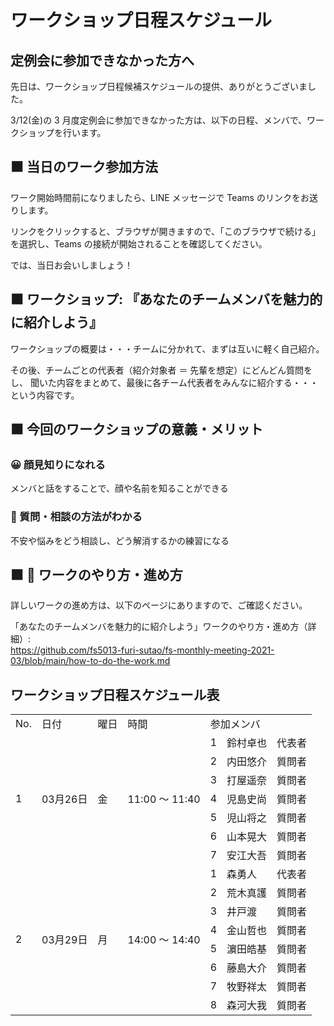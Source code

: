 # ワークショップ日程スケジュール

## 定例会に参加できなかった方へ

先日は、ワークショップ日程候補スケジュールの提供、ありがとうございました。

3/12(金)の 3 月度定例会に参加できなかった方は、以下の日程、メンバで、ワークショップを行います。

## ⬛ 当日のワーク参加方法

ワーク開始時間前になりましたら、LINE メッセージで Teams のリンクをお送りします。

リンクをクリックすると、ブラウザが開きますので、「このブラウザで続ける」を選択し、Teams の接続が開始されることを確認してください。

では、当日お会いしましょう！

## ⬛ ワークショップ: 『あなたのチームメンバを魅力的に紹介しよう』
ワークショップの概要は・・・チームに分かれて、まずは互いに軽く自己紹介。

その後、チームごとの代表者（紹介対象者 ＝ 先輩を想定）にどんどん質問をし、 聞いた内容をまとめて、最後に各チーム代表者をみんなに紹介する・・・という内容です。

## ⬛ 今回のワークショップの意義・メリット

### 😀 顔見知りになれる

メンバと話をすることで、顔や名前を知ることができる

### 📢 質問・相談の方法がわかる

不安や悩みをどう相談し、どう解消するかの練習になる

## ⬛ 📝 ワークのやり方・進め方

詳しいワークの進め方は、以下のページにありますので、ご確認ください。

「あなたのチームメンバを魅力的に紹介しよう」ワークのやり方・進め方（詳細）:  
https://github.com/fs5013-furi-sutao/fs-monthly-meeting-2021-03/blob/main/how-to-do-the-work.md

## ワークショップ日程スケジュール表

<table>
    <tr>
        <td>No.</td>
        <td>日付</td>
        <td>曜日</td>
        <td>時間</td>
        <td colspan="3">参加メンバ</td>
    </tr>
    <tr>
        <td rowspan="7">1</td>
        <td rowspan="7">03月26日</td>
        <td rowspan="7">金</td>
        <td rowspan="7">11:00 ～ 11:40</td>
        <td>1</td>
        <td>鈴村卓也</td>
        <td>代表者</td>
    </tr>
    <tr>
        <td>2</td>
        <td>内田悠介</td>
        <td>質問者</td>
    </tr>
    <tr>
        <td>3</td>
        <td>打屋遥奈</td>
        <td>質問者</td>
    </tr>
    <tr>
        <td>4</td>
        <td>児島史尚</td>
        <td>質問者</td>
    </tr>
    <tr>
        <td>5</td>
        <td>児山将之</td>
        <td>質問者</td>
    </tr>
    <tr>
        <td>6</td>
        <td>山本晃大</td>
        <td>質問者</td>
    </tr>
    <tr>
        <td>7</td>
        <td>安江大吾</td>
        <td>質問者</td>
    </tr>
    <tr>
        <td rowspan="8">2</td>
        <td rowspan="8">03月29日</td>
        <td rowspan="8">月</td>
        <td rowspan="8">14:00 ～ 14:40</td>
        <td>1</td>
        <td>森勇人</td>
        <td>代表者</td>
    </tr>
    <tr>
        <td>2</td>
        <td>荒木真護</td>
        <td>質問者</td>
    </tr>
    <tr>
        <td>3</td>
        <td>井戸渡</td>
        <td>質問者</td>
    </tr>
    <tr>
        <td>4</td>
        <td>金山哲也</td>
        <td>質問者</td>
    </tr>
    <tr>
        <td>5</td>
        <td>濵田皓基</td>
        <td>質問者</td>
    </tr>
    <tr>
        <td>6</td>
        <td>藤島大介</td>
        <td>質問者</td>
    </tr>
    <tr>
        <td>7</td>
        <td>牧野祥太</td>
        <td>質問者</td>
    </tr>
    <tr>
        <td>8</td>
        <td>森河大我</td>
        <td>質問者</td>
    </tr>
</table>

